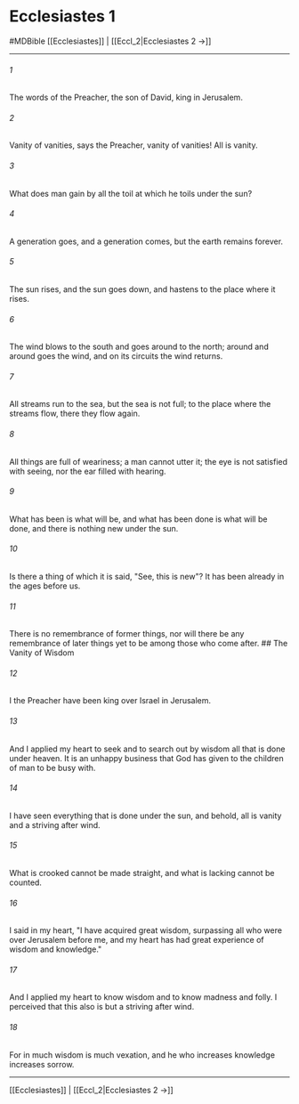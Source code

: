 # Ecclesiastes 1
#MDBible
[[Ecclesiastes]] | [[Eccl_2|Ecclesiastes 2 →]]

***

###### 1 
The words of the Preacher, the son of David, king in Jerusalem. 

###### 2 
Vanity of vanities, says the Preacher, vanity of vanities! All is vanity. 

###### 3 
What does man gain by all the toil at which he toils under the sun? 

###### 4 
A generation goes, and a generation comes, but the earth remains forever. 

###### 5 
The sun rises, and the sun goes down, and hastens to the place where it rises. 

###### 6 
The wind blows to the south and goes around to the north; around and around goes the wind, and on its circuits the wind returns. 

###### 7 
All streams run to the sea, but the sea is not full; to the place where the streams flow, there they flow again. 

###### 8 
All things are full of weariness; a man cannot utter it; the eye is not satisfied with seeing, nor the ear filled with hearing. 

###### 9 
What has been is what will be, and what has been done is what will be done, and there is nothing new under the sun. 

###### 10 
Is there a thing of which it is said, "See, this is new"? It has been already in the ages before us. 

###### 11 
There is no remembrance of former things, nor will there be any remembrance of later things yet to be among those who come after. ## The Vanity of Wisdom 

###### 12 
I the Preacher have been king over Israel in Jerusalem. 

###### 13 
And I applied my heart to seek and to search out by wisdom all that is done under heaven. It is an unhappy business that God has given to the children of man to be busy with. 

###### 14 
I have seen everything that is done under the sun, and behold, all is vanity and a striving after wind. 

###### 15 
What is crooked cannot be made straight, and what is lacking cannot be counted. 

###### 16 
I said in my heart, "I have acquired great wisdom, surpassing all who were over Jerusalem before me, and my heart has had great experience of wisdom and knowledge." 

###### 17 
And I applied my heart to know wisdom and to know madness and folly. I perceived that this also is but a striving after wind. 

###### 18 
For in much wisdom is much vexation, and he who increases knowledge increases sorrow. 

***

[[Ecclesiastes]] | [[Eccl_2|Ecclesiastes 2 →]]
